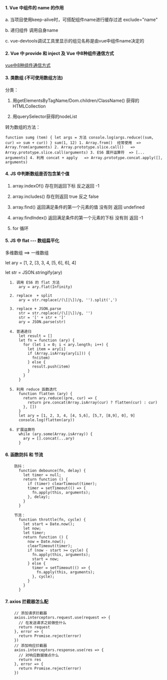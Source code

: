 #### 1. Vue 中组件的 name 的作用 
  a. 当项目使用keep-alive时，可搭配组件name进行缓存过滤 exclude="name"

  b. 递归组件 调用自身name 

  c. vue-devtools调试工具里显示的组见名称是由vue中组件name决定的

#### 2. Vue 中 provide 和 inject 及 Vue 中8种组件通信方式

  [vue中8种组件通信方式](https://juejin.im/post/5d267dcdf265da1b957081a3)

#### 3. 类数组 (不可使用数组方法)

  分类：

1. 用getElementsByTagName/Dom.children/ClassName() 获得的HTMLCollection

2. 用querySelector获得的nodeList

 转为数组的方法：

``
    function sumg (tem) {
      let args = 方法
      console.log(args.reduce((sum, cur) => sum + cur))
    }
    sum(1, 12)
    1. Array.from()  经常使用  => Array.from(arguments)
    2. Array.prototype.slice.call()   =>  Array.prototype.slice.call(arguments)
    3. ES6 展开运算符  => [... arguments]
    4. 利用 concat + apply   => Array.prototype.concat.apply([], arguments)
``
#### 4. JS 中判断数组是否包含某个值

  1. array.indexOf()  存在则返回下标  反之返回 -1

  2. array.includes() 存在则返回 true   反之 false

  3. array.find()  返回满足条件的第一个元素的值  没有则 返回 undefined

  4. array.findIndex() 返回满足条件的第一个元素的下标  没有则 返回 -1

  5. for 循环

#### 5. JS 中 flat --- 数组扁平化

  多维数组 ==> 一维数组

  let ary = [1, 2, [3, 3, 4, [5, 6], 6], 4]

  let str = JSON.stringify(ary)

```
  1. 调用 ES6 的 flat 方法
      ary = ary.flat(Infinity)
  
  2. replace  + split
      ary = str.replace(/(\[|\])/g, '').split(',')
  
  3. replace + JSON.parse
      str = str.replace(/(\[|\])/g, '')
      str = '[' + str + ']'
      ary = JSON.parse(str)
  
  4. 普通递归
      let result = []
      let fn = function (ary) {
        for (let i = 0; i < ary.length; i++) {
          let item = ary[i]
          if (Array.isArray(ary[i])) {
            fn(item)
          } else {
            result.push(item)
          }
        }
      }
  
  5. 利用 reduce 函数迭代
      function flatten (ary) {
        return ary.reduce((pre, cur) => {
          return pre.concat(Array.isArray(cur) ? flatten(cur) : cur)
        }, [])
      }
      let ary = [1, 2, 3, 4, [4, 5,6], [5,7, [8,9], 0], 9]
      console.log(flatten(ary))
  
  6. 扩展运算符
      while (ary.some(Array.isArray)) {
        ary = [].concat(...ary)
      }
```
#### 6. 函数防抖 和 节流

```
    防抖：
      function debounce(fn, delay) {
        let timer = null;
        return function () {
          if (timer) clearTimeout(timer);
          timer = setTimeout(() => {
            fn.apply(this, arguments);
          }, delay);
        }
      }

    节流：
      function throttle(fn, cycle) {
        let start = Date.now();
        let now;
        let timer;
        return function () {
          now = Date.now();
          clearTimeout(timer);
          if (now - start >= cycle) {
            fn.apply(this, arguments);
            start = now;
          } else {
            timer = setTimeout(() => {
              fn.apply(this, arguments);
            }, cycle);
          }
        }
      }
```

#### 7. axios 拦截器怎么配

```
    // 添加请求拦截器
    axios.interceptors.request.use(request => {
      // 在发送请求之前做些什么
      return request
    }, error => {
      return Promise.reject(error)
    })
    // 添加响应拦截器
    axios.interceptors.response.use(res => {
      // 对响应数据做点什么
      return res
    }, error => {
      return Promise.reject(error)
    })
```
